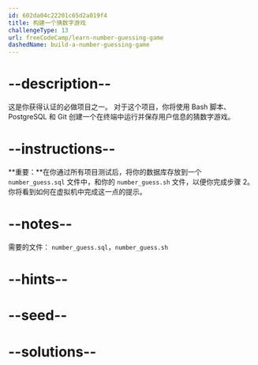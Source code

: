 ```yaml
---
id: 602da04c22201c65d2a019f4
title: 构建一个猜数字游戏
challengeType: 13
url: freeCodeCamp/learn-number-guessing-game
dashedName: build-a-number-guessing-game
---
```


# --description--

这是你获得认证的必做项目之一。 对于这个项目，你将使用 Bash 脚本、PostgreSQL 和 Git 创建一个在终端中运行并保存用户信息的猜数字游戏。

# --instructions--

**重要：**在你通过所有项目测试后，将你的数据库存放到一个 `number_guess.sql` 文件中，和你的 `number_guess.sh` 文件，以便你完成步骤 2。 你将看到如何在虚拟机中完成这一点的提示。

# --notes--

需要的文件： `number_guess.sql`，`number_guess.sh`

# --hints--

# --seed--

# --solutions--
